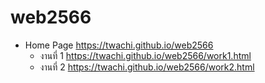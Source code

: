 # web2566

* Home Page https://twachi.github.io/web2566
  * งานที่ 1  https://twachi.github.io/web2566/work1.html
  * งานที่ 2  https://twachi.github.io/web2566/work2.html
  
